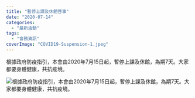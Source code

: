 ```yaml
---
title: "暫停上課及休館啓事"
date: "2020-07-14"
categories: 
  - "最新活動"
tags: 
  - "會務資訊"
coverImage: "COVID19-Suspension-1.jpeg"
---
```


根據政府防疫指引，本會由2020年7月15日起，暫停上課及休館，為期7天。大家都要身體健康，共抗疫境。<!--more-->

![根據政府防疫指引，本會由2020年7月15日起，暫停上課及休館，為期7天。大家都要身體健康，共抗疫境。](images/COVID19-Suspension-1-1024x768.jpeg)
